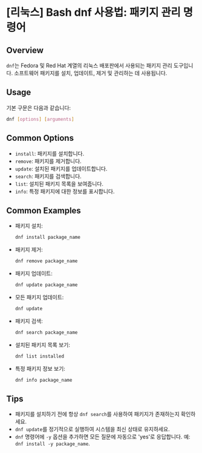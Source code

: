 # [리눅스] Bash dnf 사용법: 패키지 관리 명령어

## Overview
`dnf`는 Fedora 및 Red Hat 계열의 리눅스 배포판에서 사용되는 패키지 관리 도구입니다. 소프트웨어 패키지를 설치, 업데이트, 제거 및 관리하는 데 사용됩니다.

## Usage
기본 구문은 다음과 같습니다:
```bash
dnf [options] [arguments]
```

## Common Options
- `install`: 패키지를 설치합니다.
- `remove`: 패키지를 제거합니다.
- `update`: 설치된 패키지를 업데이트합니다.
- `search`: 패키지를 검색합니다.
- `list`: 설치된 패키지 목록을 보여줍니다.
- `info`: 특정 패키지에 대한 정보를 표시합니다.

## Common Examples
- 패키지 설치:
  ```bash
  dnf install package_name
  ```
- 패키지 제거:
  ```bash
  dnf remove package_name
  ```
- 패키지 업데이트:
  ```bash
  dnf update package_name
  ```
- 모든 패키지 업데이트:
  ```bash
  dnf update
  ```
- 패키지 검색:
  ```bash
  dnf search package_name
  ```
- 설치된 패키지 목록 보기:
  ```bash
  dnf list installed
  ```
- 특정 패키지 정보 보기:
  ```bash
  dnf info package_name
  ```

## Tips
- 패키지를 설치하기 전에 항상 `dnf search`를 사용하여 패키지가 존재하는지 확인하세요.
- `dnf update`를 정기적으로 실행하여 시스템을 최신 상태로 유지하세요.
- `dnf` 명령어에 `-y` 옵션을 추가하면 모든 질문에 자동으로 'yes'로 응답합니다. 예: `dnf install -y package_name`.